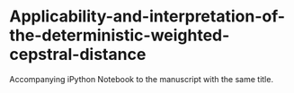 # Applicability-and-interpretation-of-the-deterministic-weighted-cepstral-distance
Accompanying iPython Notebook to the manuscript with the same title.
